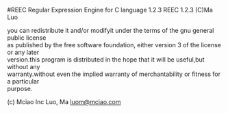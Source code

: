#REEC
Regular Expression Engine for C language 1.2.3
REEC 1.2.3
(C)Ma Luo

you can redistribute it and/or modifyit under the terms of the gnu general public license	
as published by the free software foundation, either version 3 of the license or any later 	
version.this program is distributed in the hope	that it will be useful,but without any 		
warranty.without even the implied warranty of merchantability or fitness for a particular 	
purpose.																					
																													
(c) Mciao Inc
    Luo, Ma
luom@mciao.com
